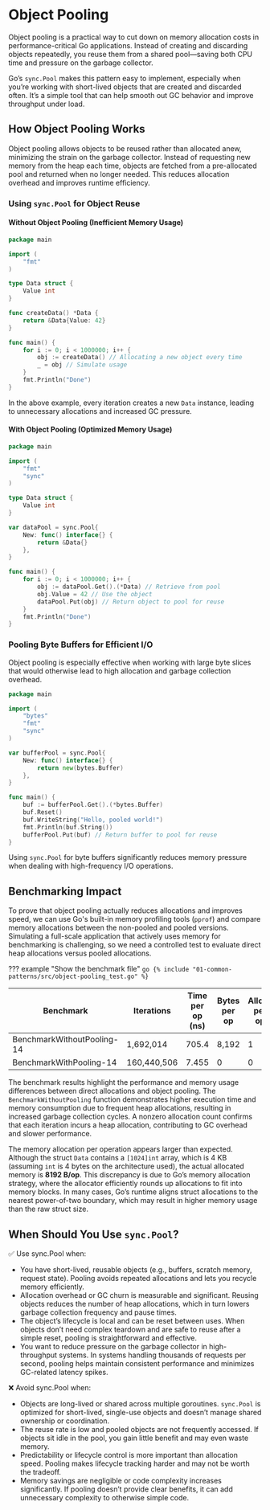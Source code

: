 # Object Pooling

Object pooling is a practical way to cut down on memory allocation costs in performance-critical Go applications. Instead of creating and discarding objects repeatedly, you reuse them from a shared pool—saving both CPU time and pressure on the garbage collector.

Go’s `sync.Pool` makes this pattern easy to implement, especially when you’re working with short-lived objects that are created and discarded often. It’s a simple tool that can help smooth out GC behavior and improve throughput under load.

## How Object Pooling Works

Object pooling allows objects to be reused rather than allocated anew, minimizing the strain on the garbage collector. Instead of requesting new memory from the heap each time, objects are fetched from a pre-allocated pool and returned when no longer needed. This reduces allocation overhead and improves runtime efficiency.

### Using `sync.Pool` for Object Reuse

#### Without Object Pooling (Inefficient Memory Usage)
```go
package main

import (
    "fmt"
)

type Data struct {
    Value int
}

func createData() *Data {
    return &Data{Value: 42}
}

func main() {
    for i := 0; i < 1000000; i++ {
        obj := createData() // Allocating a new object every time
        _ = obj // Simulate usage
    }
    fmt.Println("Done")
}
```

In the above example, every iteration creates a new `Data` instance, leading to unnecessary allocations and increased GC pressure.

#### With Object Pooling (Optimized Memory Usage)
```go
package main

import (
    "fmt"
    "sync"
)

type Data struct {
    Value int
}

var dataPool = sync.Pool{
    New: func() interface{} {
        return &Data{}
    },
}

func main() {
    for i := 0; i < 1000000; i++ {
        obj := dataPool.Get().(*Data) // Retrieve from pool
        obj.Value = 42 // Use the object
        dataPool.Put(obj) // Return object to pool for reuse
    }
    fmt.Println("Done")
}
```

### Pooling Byte Buffers for Efficient I/O

Object pooling is especially effective when working with large byte slices that would otherwise lead to high allocation and garbage collection overhead.

```go
package main

import (
    "bytes"
    "fmt"
    "sync"
)

var bufferPool = sync.Pool{
    New: func() interface{} {
        return new(bytes.Buffer)
    },
}

func main() {
    buf := bufferPool.Get().(*bytes.Buffer)
    buf.Reset()
    buf.WriteString("Hello, pooled world!")
    fmt.Println(buf.String())
    bufferPool.Put(buf) // Return buffer to pool for reuse
}
```

Using `sync.Pool` for byte buffers significantly reduces memory pressure when dealing with high-frequency I/O operations.

## Benchmarking Impact

To prove that object pooling actually reduces allocations and improves speed, we can use Go's built-in memory profiling tools (`pprof`) and compare memory allocations between the non-pooled and pooled versions. Simulating a full-scale application that actively uses memory for benchmarking is challenging, so we need a controlled test to evaluate direct heap allocations versus pooled allocations.

??? example "Show the benchmark file"
    ```go
    {% include "01-common-patterns/src/object-pooling_test.go" %}
    ```

| Benchmark               | Iterations  | Time per op (ns) | Bytes per op | Allocs per op |
|-------------------------|-------------|------------------|---------------|----------------|
| BenchmarkWithoutPooling-14 | 1,692,014   | 705.4            | 8,192         | 1              |
| BenchmarkWithPooling-14    | 160,440,506 | 7.455            | 0             | 0              |

The benchmark results highlight the performance and memory usage differences between direct allocations and object pooling. The `BenchmarkWithoutPooling` function demonstrates higher execution time and memory consumption due to frequent heap allocations, resulting in increased garbage collection cycles. A nonzero allocation count confirms that each iteration incurs a heap allocation, contributing to GC overhead and slower performance.

The memory allocation per operation appears larger than expected. Although the struct `Data` contains a `[1024]int` array, which is 4 KB (assuming `int` is 4 bytes on the architecture used), the actual allocated memory is **8192 B/op**. This discrepancy is due to Go’s memory allocation strategy, where the allocator efficiently rounds up allocations to fit into memory blocks. In many cases, Go’s runtime aligns struct allocations to the nearest power-of-two boundary, which may result in higher memory usage than the raw struct size.
## When Should You Use `sync.Pool`?

✅ Use sync.Pool when:

- You have short-lived, reusable objects (e.g., buffers, scratch memory, request state). Pooling avoids repeated allocations and lets you recycle memory efficiently.
- Allocation overhead or GC churn is measurable and significant. Reusing objects reduces the number of heap allocations, which in turn lowers garbage collection frequency and pause times.
- The object’s lifecycle is local and can be reset between uses. When objects don’t need complex teardown and are safe to reuse after a simple reset, pooling is straightforward and effective.
- You want to reduce pressure on the garbage collector in high-throughput systems. In systems handling thousands of requests per second, pooling helps maintain consistent performance and minimizes GC-related latency spikes.

❌ Avoid sync.Pool when:

- Objects are long-lived or shared across multiple goroutines. `sync.Pool` is optimized for short-lived, single-use objects and doesn’t manage shared ownership or coordination.
- The reuse rate is low and pooled objects are not frequently accessed. If objects sit idle in the pool, you gain little benefit and may even waste memory.
- Predictability or lifecycle control is more important than allocation speed. Pooling makes lifecycle tracking harder and may not be worth the tradeoff.
- Memory savings are negligible or code complexity increases significantly. If pooling doesn’t provide clear benefits, it can add unnecessary complexity to otherwise simple code.